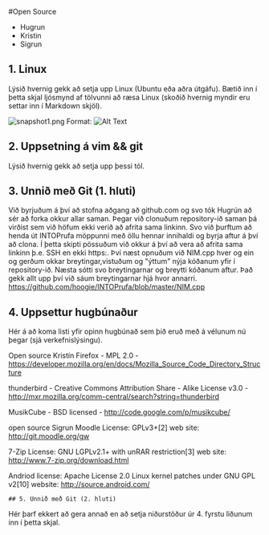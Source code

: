 #Open Source

+ Hugrun
+ Kristin
+ Sigrun

## 1. Linux 
Lýsið hvernig gekk að setja upp Linux (Ubuntu eða aðra útgáfu). Bætið inn í þetta skjal ljósmynd af tölvunni að ræsa Linux (skoðið hvernig myndir eru settar inn í Markdown skjöl).

![snapshot1.png](/home/adminuser/snapshot1.png)
Format: ![Alt Text](/home/adminuser/snapshot1.png)


## 2. Uppsetning á vim && git

Lýsið hvernig gekk að setja upp þessi tól.

## 3. Unnið með Git (1. hluti)

Við byrjuðum á því að stofna aðgang að github.com og svo tók Hugrún að sér að forka okkur allar saman. Þegar við clonuðum repository-ið saman þá virðist sem við höfum ekki verið að afrita sama linkinn. Svo við þurftum að henda út INTOPrufa möppunni með öllu hennar innihaldi og byrja aftur á því að clona. Í þetta skipti
pössuðum við okkur á því að vera að afrita sama linkinn þ.e. SSH en ekki https:. Því næst opnuðum við NIM.cpp hver og ein og gerðum okkar breytingar,vistuðum og "ýttum" nýja kóðanum yfir í repository-ið. Næsta sótti svo breytingarnar og breytti kóðanum aftur. Það gekk allt upp því við sáum breytingarnar hjá hvor annarri.
https://github.com/hoogie/INTOPrufa/blob/master/NIM.cpp 


## 4. Uppsettur hugbúnaður

Hér á að koma listi yfir opinn hugbúnað sem þið eruð með á vélunum nú þegar (sjá verkefnislýsingu).

Open source Kristín
Firefox - MPL 2.0 - https://developer.mozilla.org/en/docs/Mozilla_Source_Code_Directory_Structure

thunderbird - Creative Commons Attribution Share - Alike License v3.0 - http://mxr.mozilla.org/comm-central/search?string=thunderbird

MusikCube - BSD licensed - http://code.google.com/p/musikcube/

open source Sigrun
Moodle 
License:  GPLv3+[2]
web site: http://git.moodle.org/gw

7-Zip
License: GNU LGPLv2.1+ with unRAR restriction[3]
web site: http://www.7-zip.org/download.html

Andriod
license: Apache License 2.0
Linux kernel patches under GNU GPL v2[10]
website: http://source.android.com/


	## 5. Unnið með Git (2. hluti)

Hér þarf ekkert að gera annað en að setja niðurstöður úr 4. fyrstu liðunum inn í þetta skjal.
